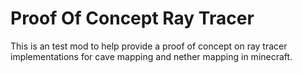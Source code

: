 # Proof Of Concept Ray Tracer
This is an test mod to help provide a proof of concept on ray tracer implementations for cave mapping and nether mapping in minecraft.
